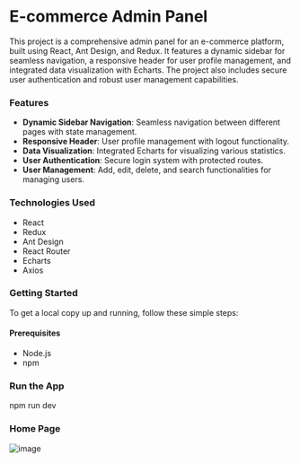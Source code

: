 # E-commerce Admin Panel

This project is a comprehensive admin panel for an e-commerce platform, built using React, Ant Design, and Redux. It features a dynamic sidebar for seamless navigation, a responsive header for user profile management, and integrated data visualization with Echarts. The project also includes secure user authentication and robust user management capabilities.

### Features

- **Dynamic Sidebar Navigation**: Seamless navigation between different pages with state management.
- **Responsive Header**: User profile management with logout functionality.
- **Data Visualization**: Integrated Echarts for visualizing various statistics.
- **User Authentication**: Secure login system with protected routes.
- **User Management**: Add, edit, delete, and search functionalities for managing users.

### Technologies Used

- React
- Redux
- Ant Design
- React Router
- Echarts
- Axios

### Getting Started

To get a local copy up and running, follow these simple steps:

#### Prerequisites

- Node.js
- npm

### Run the App
npm run dev

### Home Page
![image](https://github.com/user-attachments/assets/956fbd21-a157-4361-bb74-0719fe8022f7)
